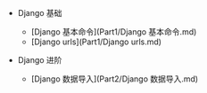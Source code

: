 * Django 基础

    * [Django 基本命令](Part1/Django 基本命令.md)
    * [Django urls](Part1/Django urls.md)

* Django 进阶

    * [Django 数据导入](Part2/Django 数据导入.md)